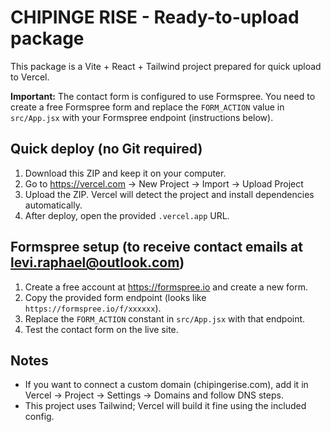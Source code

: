 
# CHIPINGE RISE - Ready-to-upload package

This package is a Vite + React + Tailwind project prepared for quick upload to Vercel.

**Important:** The contact form is configured to use Formspree. You need to create a free Formspree form and replace the `FORM_ACTION` value in `src/App.jsx` with your Formspree endpoint (instructions below).

## Quick deploy (no Git required)

1. Download this ZIP and keep it on your computer.
2. Go to https://vercel.com -> New Project -> Import -> Upload Project
3. Upload the ZIP. Vercel will detect the project and install dependencies automatically.
4. After deploy, open the provided `.vercel.app` URL.

## Formspree setup (to receive contact emails at levi.raphael@outlook.com)
1. Create a free account at https://formspree.io and create a new form.
2. Copy the provided form endpoint (looks like `https://formspree.io/f/xxxxxx`).
3. Replace the `FORM_ACTION` constant in `src/App.jsx` with that endpoint.
4. Test the contact form on the live site.

## Notes
- If you want to connect a custom domain (chipingerise.com), add it in Vercel -> Project -> Settings -> Domains and follow DNS steps.
- This project uses Tailwind; Vercel will build it fine using the included config.

